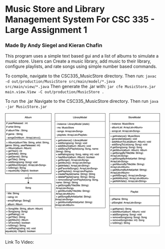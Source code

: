 # Music Store and Library Management System For CSC 335 - Large Assignment 1

### Made By Andy Siegel and Kieran Chafin 

This program uses a simple text based gui and a list of albums to simulate a music store.
Users can Create a music library, add music to their library, configure playlists, and
rate songs using simple number based commands.

To compile, navigate to the CSC335_MusicStore directory.
Then run: ```javac -d out/production/MusicStore src/main/model/*.java src/main/view/*.java```
Then generate the .jar with: ```jar cfe MusicStore.jar main.view.View -C out/production/MusicStore .```

To run the .jar
Navigate to the CSC335_MusicStore directory.
Then run ```java -jar MusicStore.jar```

![Class Diagram](CSC335_MusicStore.svg)

Link To Video:
